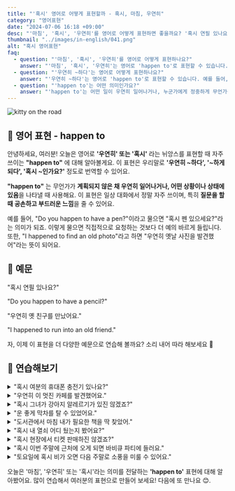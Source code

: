 ```yaml
---
title: "'혹시' 영어로 어떻게 표현할까 - 혹시, 마침, 우연히"
category: "영어표현"
date: "2024-07-06 16:18 +09:00"
desc: "'마침', '혹시', '우연히'를 영어로 어떻게 표현하면 좋을까요? '혹시 연필 있나요?', '우연히 옛 친구를 만났어요.' 등을 영어로 표현하는 법을 배워봅시다. 다양한 예문을 통해서 연습하고 본인의 표현으로 만들어 보세요."
thumbnail: "../images/in-english/041.png"
alt: "혹시 영어표현"
faq:
  - question: "'마침', '혹시', '우연히'를 영어로 어떻게 표현하나요?"
    answer: "'마침', '혹시', '우연히'는 영어로 'happen to'로 표현할 수 있습니다. 예를 들어, '혹시 연필 있나요?'는 'Do you happen to have a pencil?'로 말할 수 있습니다."
  - question: "'우연히 ~하다'는 영어로 어떻게 표현하나요?"
    answer: "'우연히 ~하다'는 영어로 'happen to'로 표현할 수 있습니다. 예를 들어, '우연히 옛 친구를 만났어요.'는 'I happened to run into an old friend.'로 말할 수 있습니다."
  - question: "'happen to'는 어떤 의미인가요?"
    answer: "'happen to'는 어떤 일이 우연히 일어나거나, 누군가에게 정중하게 무언가를 물어볼 때 사용되는 표현입니다. 예를 들어, 'Do you happen to have~?'는 '혹시 ~있나요?'라는 의미입니다."
---
```


![kitty on the road](../images/in-english/041-1.avif)

## 🌟 영어 표현 - happen to

안녕하세요, 여러분! 오늘은 영어로 **'우연히' 또는 '혹시'** 라는 뉘앙스를 표현할 때 자주 쓰이는 **"happen to"** 에 대해 알아볼게요. 이 표현은 우리말로 **'우연히 ~하다', '~하게 되다', '혹시 ~인가요?'** 정도로 번역할 수 있어요.

**"happen to"** 는 무언가가 **계획되지 않은 채 우연히 일어나거나, 어떤 상황이나 상태에 있음**을 나타낼 때 사용해요. 이 표현은 일상 대화에서 정말 자주 쓰이며, 특히 **질문을 할 때 공손하고 부드러운 느낌**을 줄 수 있어요.

예를 들어, "Do you happen to have a pen?"이라고 물으면 "혹시 펜 있으세요?"라는 의미가 되죠. 이렇게 물으면 직접적으로 요청하는 것보다 더 예의 바르게 들립니다. 또한, "I happened to find an old photo"라고 하면 "우연히 옛날 사진을 발견했어"라는 뜻이 되어요.

## 📖 예문

"혹시 연필 있나요?"

"Do you happen to have a pencil?"

"우연히 옛 친구를 만났어요."

"I happened to run into an old friend."

자, 이제 이 표현을 더 다양한 예문으로 연습해 볼까요? 소리 내어 따라 해보세요 🌟

## 💬 연습해보기

<details>
<summary>"혹시 여분의 휴대폰 충전기 있나요?"</summary>
<span>"Do you happen to have a spare phone charger?"</span>
</details>

<details>
<summary>"우연히 이 멋진 카페를 발견했어요."</summary>
<span>"I just happened to find this great coffee shop."</span>
</details>

<details>
<summary>"혹시 그녀가 강아지 알레르기가 있진 않겠죠?"</summary>
<span>"She doesn't happen to be allergic to dogs, does she?"</span>
</details>

<details>
<summary>"운 좋게 막차를 탈 수 있었어요."</summary>
<span>"We happened to catch the last train home."</span>
</details>

<details>
<summary>"도서관에서 마침 내가 필요한 책을 딱 찾았어."</summary>
<span>"I happened to find the exact book I needed at the library."</span>
</details>

<details>
<summary>"혹시 내 열쇠 어디 뒀는지 봤어요?"</summary>
<span>"Did you happen to see where I left my keys?"</span>
</details>

<details>
<summary>"혹시 현장에서 티켓 판매하진 않겠죠?"</summary>
<span>"They don't happen to sell tickets at the door, do they?"</span>
</details>

<details>
<summary>"혹시 이번 주말에 근처에 오게 되면 바비큐 파티에 들러요."</summary>
<span>"If you happen to be in the neighborhood this weekend, why don't you stop by for a barbecue?"</span>
</details>

<details>
<summary>"토요일에 혹시 비가 오면 다음 주말로 소풍을 미룰 수 있어요."</summary>
<span>"If it happens to rain on Saturday, we can reschedule the picnic for the following weekend."</span>
</details>

오늘은 '마침', '우연히' 또는 '혹시'라는 의미를 전달하는 **'happen to'** 표현에 대해 알아봤어요. 많이 연습해서 여러분의 표현으로 만들어 보세요! 다음에 또 만나요 😊.
